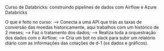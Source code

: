 Curso de Databricks: construindo pipelines de dados com Airflow e Azure Databricks

O que é feito no curso:
 --> Conecta a uma API que trás as taxas de conversão das moedas historicamente, aqui trabalhos com um histórico de 2 meses;
 --> Faz o tratamento dos dados;
 --> Realiza toda a orquestração dos dados com o Airflow;
 --> Cria um bot no slack para subir um relatório diário com as informações das cotações de d-1 (os dados e gráficos).
